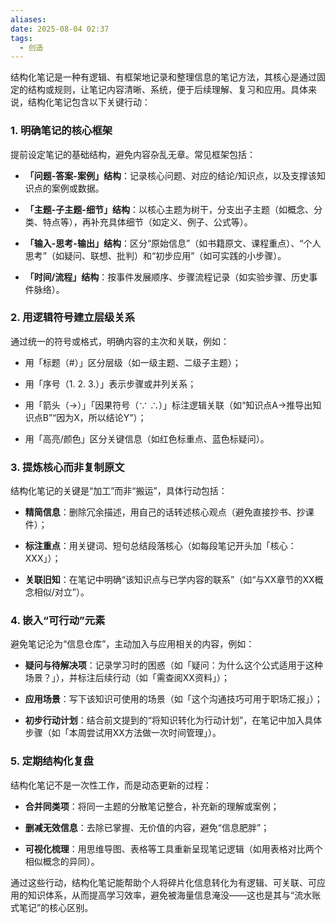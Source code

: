 ```yaml
---
aliases: 
date: 2025-08-04 02:37
tags:
  - 创造
---
```


结构化笔记是一种有逻辑、有框架地记录和整理信息的笔记方法，其核心是通过固定的结构或规则，让笔记内容清晰、系统，便于后续理解、复习和应用。具体来说，结构化笔记包含以下关键行动：

### 1. **明确笔记的核心框架**

提前设定笔记的基础结构，避免内容杂乱无章。常见框架包括：

- **「问题-答案-案例」结构**：记录核心问题、对应的结论/知识点，以及支撑该知识点的案例或数据。

- **「主题-子主题-细节」结构**：以核心主题为树干，分支出子主题（如概念、分类、特点等），再补充具体细节（如定义、例子、公式等）。

- **「输入-思考-输出」结构**：区分“原始信息”（如书籍原文、课程重点）、“个人思考”（如疑问、联想、批判）和“初步应用”（如可实践的小步骤）。

- **「时间/流程」结构**：按事件发展顺序、步骤流程记录（如实验步骤、历史事件脉络）。

### 2. **用逻辑符号建立层级关系**

通过统一的符号或格式，明确内容的主次和关联，例如：

- 用「标题（#）」区分层级（如一级主题、二级子主题）；

- 用「序号（1. 2. 3.）」表示步骤或并列关系；

- 用「箭头（→）」「因果符号（∵ ∴）」标注逻辑关联（如“知识点A→推导出知识点B”“因为X，所以结论Y”）；

- 用「高亮/颜色」区分关键信息（如红色标重点、蓝色标疑问）。

### 3. **提炼核心而非复制原文**

结构化笔记的关键是“加工”而非“搬运”，具体行动包括：

- **精简信息**：删除冗余描述，用自己的话转述核心观点（避免直接抄书、抄课件）；

- **标注重点**：用关键词、短句总结段落核心（如每段笔记开头加「核心：XXX」）；

- **关联旧知**：在笔记中明确“该知识点与已学内容的联系”（如“与XX章节的XX概念相似/对立”）。

### 4. **嵌入“可行动”元素**

避免笔记沦为“信息仓库”，主动加入与应用相关的内容，例如：

- **疑问与待解决项**：记录学习时的困惑（如「疑问：为什么这个公式适用于这种场景？」），并标注后续行动（如「需查阅XX资料」）；

- **应用场景**：写下该知识可使用的场景（如「这个沟通技巧可用于职场汇报」）；

- **初步行动计划**：结合前文提到的“将知识转化为行动计划”，在笔记中加入具体步骤（如「本周尝试用XX方法做一次时间管理」）。

### 5. **定期结构化复盘**

结构化笔记不是一次性工作，而是动态更新的过程：

- **合并同类项**：将同一主题的分散笔记整合，补充新的理解或案例；

- **删减无效信息**：去除已掌握、无价值的内容，避免“信息肥胖”；

- **可视化梳理**：用思维导图、表格等工具重新呈现笔记逻辑（如用表格对比两个相似概念的异同）。

通过这些行动，结构化笔记能帮助个人将碎片化信息转化为有逻辑、可关联、可应用的知识体系，从而提高学习效率，避免被海量信息淹没——这也是其与“流水账式笔记”的核心区别。
